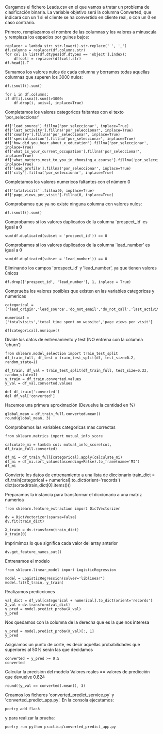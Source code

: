 Cargamos el fichero Leads.csv en el que vamos a tratar un problema de clasificación binaria. La variable objetivo será la columna Converted, que indicará con un 1 si el cliente se ha convertido en cliente real, o con un 0 en caso contrario.

Primero, remplazamos el nombre de las columnas y los valores a minuscula y remplaza los espacios por guines bajos:

    replacer = lambda str: str.lower().str.replace(' ', '_')
    df.columns = replacer(df.columns.str)
    for col in list(df.dtypes[df.dtypes == 'object'].index):
        df[col] = replacer(df[col].str)
    df.head().T

Sumamos los valores nulos de cada columna y borramos todas aquellas columnas que superen los 3000 nulos:

    df.isnull().sum()

    for i in df.columns:
    if df[i].isna().sum()>3000:
        df.drop(i, axis=1, inplace=True)

Completamos los valores categoricos faltantes con el texto 'por_seleccionar'

    df['lead_source'].fillna('por_seleccionar', inplace=True)
    df['last_activity'].fillna('por_seleccionar', inplace=True)
    df['country'].fillna('por_seleccionar', inplace=True)
    df['specialization'].fillna('por_seleccionar', inplace=True)
    df['how_did_you_hear_about_x_education'].fillna('por_seleccionar', inplace=True)
    df['what_is_your_current_occupation'].fillna('por_seleccionar', inplace=True)
    df['what_matters_most_to_you_in_choosing_a_course'].fillna('por_seleccionar', inplace=True)
    df['lead_profile'].fillna('por_seleccionar', inplace=True)
    df['city'].fillna('por_seleccionar', inplace=True)

Completamos los valores numericos faltantes con el número 0

    df['totalvisits'].fillna(0, inplace=True)
    df['page_views_per_visit'].fillna(0, inplace=True)

Comprobamos que ya no existe ninguna columna con valores nulos:

    df.isnull().sum()

Comprobamos si los valores duplicados de la columna 'prospect_id' es igual a 0

    sum(df.duplicated(subset = 'prospect_id')) == 0

Comprobamos si los valores duplicados de la columna 'lead_number' es igual a 0
    
    sum(df.duplicated(subset = 'lead_number')) == 0

Eliminando los campos 'prospect_id' y 'lead_number', ya que tienen valores únicos

    df.drop(['prospect_id', 'lead_number'], 1, inplace = True)

Comprueba los valores posibles que existen en las variables categoricas y numericas

    categorical = ['lead_origin','lead_source','do_not_email','do_not_call','last_activity','country','specialization','how_did_you_hear_about_x_education','what_is_your_current_occupation','what_matters_most_to_you_in_choosing_a_course','search','magazine','newspaper_article','x_education_forums','newspaper','digital_advertisement','through_recommendations','receive_more_updates_about_our_courses','update_me_on_supply_chain_content','lead_profile','city','i_agree_to_pay_the_amount_through_cheque','a_free_copy_of_mastering_the_interview','last_notable_activity']
    
    numerical = ['totalvisits','total_time_spent_on_website','page_views_per_visit']

    df[categorical].nunique()

Divide los datos de entrenamiento y test (NO entrena con la columna 'churn')

    from sklearn.model_selection import train_test_split
    df_train_full, df_test = train_test_split(df, test_size=0.2, random_state=1)

    df_train, df_val = train_test_split(df_train_full, test_size=0.33, random_state=1)
    y_train = df_train.converted.values
    y_val = df_val.converted.values

    del df_train['converted']
    del df_val['converted']

Hacemos una primera aproximación (Devuelve la cantidad en %)

    global_mean = df_train_full.converted.mean()
    round(global_mean, 3)

Comprobamos las variables categoricas mas correctas
    
    from sklearn.metrics import mutual_info_score

    calculate_mi = lambda col: mutual_info_score(col, df_train_full.converted)

    df_mi = df_train_full[categorical].apply(calculate_mi)
    df_mi = df_mi.sort_values(ascending=False).to_frame(name='MI')
    df_mi

Convierte los datos de entrenamiento a una lista de diccionario
    train_dict = df_train[categorical + numerical].to_dict(orient='records')
    dict(sorted(train_dict[0].items()))

Preparamos la instancia para transformar el diccionario a una matriz numerica

    from sklearn.feature_extraction import DictVectorizer

    dv = DictVectorizer(sparse=False)
    dv.fit(train_dict)

    X_train = dv.transform(train_dict)
    X_train[0]

Imprimimos lo que significa cada valor del array anterior

    dv.get_feature_names_out()

Entrenamos el modelo

    from sklearn.linear_model import LogisticRegression

    model = LogisticRegression(solver='liblinear')
    model.fit(X_train, y_train)

Realizamos predicciones

    val_dict = df_val[categorical + numerical].to_dict(orient='records')
    X_val = dv.transform(val_dict)
    y_pred = model.predict_proba(X_val)
    y_pred

Nos quedamos con la columna de la derecha que es la que nos interesa
    
    y_pred = model.predict_proba(X_val)[:, 1]
    y_pred

Asignamos un punto de corte, es decir aquellas probabilidades que superiores al 50% serán
las que decidamos

    converted = y_pred >= 0.5
    converted

Calcular la precisión del modelo
Valores reales == valores de predicción que devuelve 0.824

    round((y_val == converted).mean(), 3)

Creamos los ficheros 'converted_predict_service.py' y 'converted_predict_app.py'.
En la consola ejecutamos:

    poetry add flask

y para realizar la prueba:

    poetry run python practica/converted_predict_app.py